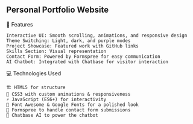 ## Personal Portfolio Website

🌟 Features

    Interactive UI: Smooth scrolling, animations, and responsive design
    Theme Switching: Light, dark, and purple modes
    Project Showcase: Featured work with GitHub links
    Skills Section: Visual representation
    Contact Form: Powered by Formspree for easy communication
    AI Chatbot: Integrated with Chatbase for visitor interaction

💻 Technologies Used

    🏗️ HTML5 for structure
    🎨 CSS3 with custom animations & responsiveness
    ⚡ JavaScript (ES6+) for interactivity
    🔗 Font Awesome & Google Fonts for a polished look
    📩 Formspree to handle contact form submissions
    🧠 Chatbase AI to power the chatbot
